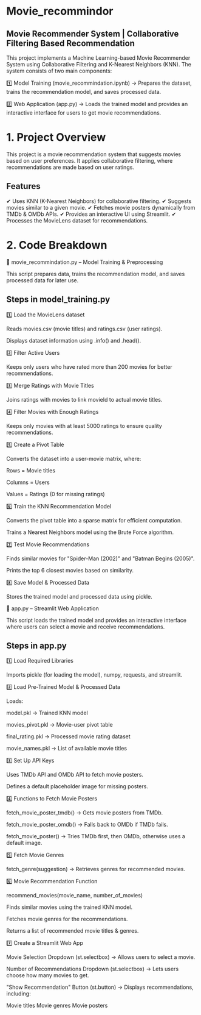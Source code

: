 # Movie_recommindor

## Movie Recommender System | Collaborative Filtering Based Recommendation
This project implements a Machine Learning-based Movie Recommender System using Collaborative Filtering and K-Nearest Neighbors (KNN). The system consists of two main components:

1️⃣ Model Training (movie_recommindation.ipynb) → Prepares the dataset, trains the recommendation model, and saves processed data.

2️⃣ Web Application (app.py) → Loads the trained model and provides an interactive interface for users to get movie recommendations.

# 1. **Project Overview**
This project is a movie recommendation system that suggests movies based on user preferences. It applies collaborative filtering, where recommendations are made based on user ratings.

## **Features**
✔ Uses KNN (K-Nearest Neighbors) for collaborative filtering.
✔ Suggests movies similar to a given movie.
✔ Fetches movie posters dynamically from TMDb & OMDb APIs.
✔ Provides an interactive UI using Streamlit.
✔ Processes the MovieLens dataset for recommendations.

# 2. **Code Breakdown**
📌 movie_recommindation.py – Model Training & Preprocessing

This script prepares data, trains the recommendation model, and saves processed data for later use.

## **Steps in model_training.py**
1️⃣ Load the MovieLens dataset

Reads movies.csv (movie titles) and ratings.csv (user ratings).

Displays dataset information using .info() and .head().

2️⃣ Filter Active Users

Keeps only users who have rated more than 200 movies for better recommendations.

3️⃣ Merge Ratings with Movie Titles

Joins ratings with movies to link movieId to actual movie titles.

4️⃣ Filter Movies with Enough Ratings

Keeps only movies with at least 5000 ratings to ensure quality recommendations.

5️⃣ Create a Pivot Table

Converts the dataset into a user-movie matrix, where:

Rows = Movie titles

Columns = Users

Values = Ratings (0 for missing ratings)

6️⃣ Train the KNN Recommendation Model

Converts the pivot table into a sparse matrix for efficient computation.

Trains a Nearest Neighbors model using the Brute Force algorithm.

7️⃣ Test Movie Recommendations

Finds similar movies for "Spider-Man (2002)" and "Batman Begins (2005)".

Prints the top 6 closest movies based on similarity.

8️⃣ Save Model & Processed Data

Stores the trained model and processed data using pickle.

📌 app.py – Streamlit Web Application

This script loads the trained model and provides an interactive interface where users can select a movie and receive recommendations.

## **Steps in app.py**

1️⃣ Load Required Libraries

Imports pickle (for loading the model), numpy, requests, and streamlit.

2️⃣ Load Pre-Trained Model & Processed Data

Loads:

model.pkl → Trained KNN model

movies_pivot.pkl → Movie-user pivot table

final_rating.pkl → Processed movie rating dataset

movie_names.pkl → List of available movie titles

3️⃣ Set Up API Keys

Uses TMDb API and OMDb API to fetch movie posters.

Defines a default placeholder image for missing posters.

4️⃣ Functions to Fetch Movie Posters

fetch_movie_poster_tmdb() → Gets movie posters from TMDb.

fetch_movie_poster_omdb() → Falls back to OMDb if TMDb fails.

fetch_movie_poster() → Tries TMDb first, then OMDb, otherwise uses a default image.

5️⃣ Fetch Movie Genres

fetch_genre(suggestion) → Retrieves genres for recommended movies.

6️⃣ Movie Recommendation Function

recommend_movies(movie_name, number_of_movies)

Finds similar movies using the trained KNN model.

Fetches movie genres for the recommendations.

Returns a list of recommended movie titles & genres.

7️⃣ Create a Streamlit Web App

Movie Selection Dropdown (st.selectbox) → Allows users to select a movie.

Number of Recommendations Dropdown (st.selectbox) → Lets users choose how many movies to get.

"Show Recommendation" Button (st.button) → Displays recommendations, including:

Movie titles
Movie genres
Movie posters
